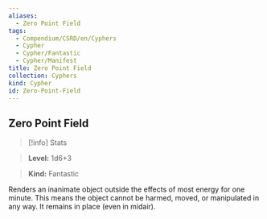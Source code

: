 ```yaml
---
aliases:
  - Zero Point Field
tags:
  - Compendium/CSRD/en/Cyphers
  - Cypher
  - Cypher/Fantastic
  - Cypher/Manifest
title: Zero Point Field
collection: Cyphers
kind: Cypher
id: Zero-Point-Field
---
```

## Zero Point Field    
>[!info] Stats    
> **Level:** 1d6+3    
> **Kind:** Fantastic  
    
Renders an inanimate object outside the effects of most energy for one minute. This means the object cannot be harmed, moved, or manipulated in any way. It remains in place (even in midair).
